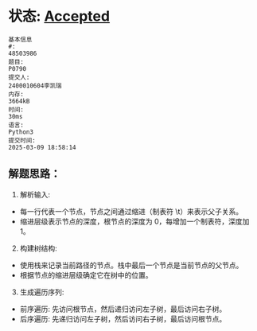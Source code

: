 # 状态: [Accepted](http://dsbpython.openjudge.cn/dspythonbook/solution/48503986/)
```
基本信息
#:
48503986
题目:
P0790
提交人:
2400010604李凯瑞
内存:
3664kB
时间:
30ms
语言:
Python3
提交时间:
2025-03-09 18:58:14
```

## 解题思路：
1. 解析输入:
- 每一行代表一个节点，节点之间通过缩进（制表符 \t）来表示父子关系。
- 缩进层级表示节点的深度，根节点的深度为 0，每增加一个制表符，深度加 1。
2. 构建树结构:
- 使用栈来记录当前路径的节点。栈中最后一个节点是当前节点的父节点。
- 根据节点的缩进层级确定它在树中的位置。
3. 生成遍历序列:
- 前序遍历: 先访问根节点，然后递归访问左子树，最后访问右子树。
- 后序遍历: 先递归访问左子树，然后访问右子树，最后访问根节点。